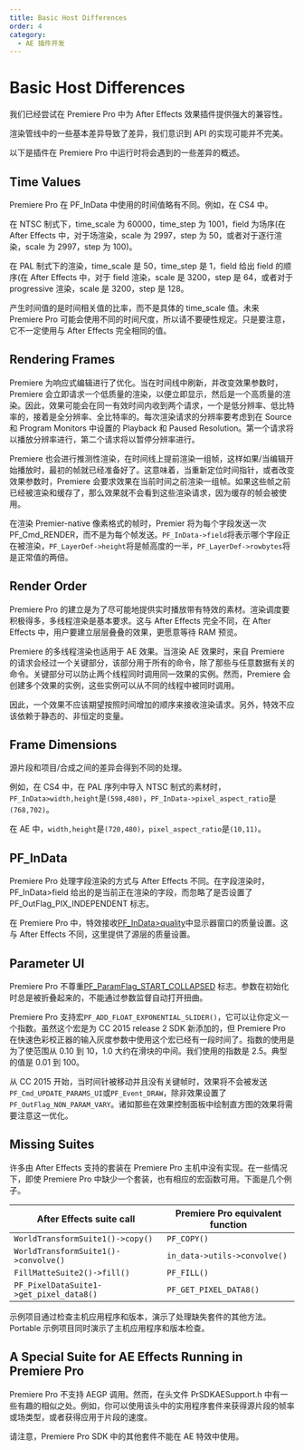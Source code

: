 ```yaml
---
title: Basic Host Differences
order: 4
category:
  - AE 插件开发
---
```


# Basic Host Differences

我们已经尝试在 Premiere Pro 中为 After Effects 效果插件提供强大的兼容性。

渲染管线中的一些基本差异导致了差异，我们意识到 API 的实现可能并不完美。

以下是插件在 Premiere Pro 中运行时将会遇到的一些差异的概述。

## Time Values

Premiere Pro 在 PF_InData 中使用的时间值略有不同。例如，在 CS4 中。

在 NTSC 制式下，time_scale 为 60000，time_step 为 1001，field 为场序(在 After Effects 中，对于场渲染，scale 为 2997，step 为 50，或者对于逐行渲染，scale 为 2997，step 为 100)。

在 PAL 制式下的渲染，time_scale 是 50，time_step 是 1，field 给出 field 的顺序(在 After Effects 中，对于 field 渲染，scale 是 3200，step 是 64，或者对于 progressive 渲染，scale 是 3200，step 是 128。

产生时间值的是时间相关值的比率，而不是具体的 time_scale 值。未来 Premiere Pro 可能会使用不同的时间尺度，所以请不要硬性规定。只是要注意，它不一定使用与 After Effects 完全相同的值。

## Rendering Frames

Premiere 为响应式编辑进行了优化。当在时间线中刷新，并改变效果参数时，Premiere 会立即请求一个低质量的渲染，以便立即显示，然后是一个高质量的渲染。因此，效果可能会在同一有效时间内收到两个请求，一个是低分辨率、低比特率的，接着是全分辨率、全比特率的。每次渲染请求的分辨率要考虑到在 Source 和 Program Monitors 中设置的 Playback 和 Paused Resolution。第一个请求将以播放分辨率进行，第二个请求将以暂停分辨率进行。

Premiere 也会进行推测性渲染，在时间线上提前渲染一组帧，这样如果/当编辑开始播放时，最初的帧就已经准备好了。这意味着，当重新定位时间指针，或者改变效果参数时，Premiere 会要求效果在当前时间之前渲染一组帧。如果这些帧之前已经被渲染和缓存了，那么效果就不会看到这些渲染请求，因为缓存的帧会被使用。

在渲染 Premier-native 像素格式的帧时，Premier 将为每个字段发送一次 PF_Cmd_RENDER，而不是为每个帧发送。`PF_InData->field`将表示哪个字段正在被渲染，`PF_LayerDef->height`将是帧高度的一半，`PF_LayerDef->rowbytes`将是正常值的两倍。

## Render Order

Premiere Pro 的建立是为了尽可能地提供实时播放带有特效的素材。渲染调度要积极得多，多线程渲染是基本要求。这与 After Effects 完全不同，在 After Effects 中，用户要建立层层叠叠的效果，更愿意等待 RAM 预览。

Premiere 的多线程渲染也适用于 AE 效果。当渲染 AE 效果时，来自 Premiere 的请求会经过一个关键部分，该部分用于所有的命令，除了那些与任意数据有关的命令。关键部分可以防止两个线程同时调用同一效果的实例。然而，Premiere 会创建多个效果的实例，这些实例可以从不同的线程中被同时调用。

因此，一个效果不应该期望按照时间增加的顺序来接收渲染请求。另外，特效不应该依赖于静态的、非恒定的变量。

## Frame Dimensions

源片段和项目/合成之间的差异会得到不同的处理。

例如，在 CS4 中，在 PAL 序列中导入 NTSC 制式的素材时，`PF_InData>width,height`是`(598,480)`，`PF_InData->pixel_aspect_ratio`是`(768,702)`。

在 AE 中，`width,height`是`(720,480)`，`pixel_aspect_ratio`是`(10,11)`。

## PF_InData

Premiere Pro 处理字段渲染的方式与 After Effects 不同。在字段渲染时，PF_InData>field 给出的是当前正在渲染的字段，而忽略了是否设置了 PF_OutFlag_PIX_INDEPENDENT 标志。

在 Premiere Pro 中，特效接收[PF_InData&gt;quality](.../effect-basics/PF_InData.html)中显示器窗口的质量设置。这与 After Effects 不同，这里提供了源层的质量设置。

## Parameter UI

Premiere Pro 不尊重[PF_ParamFlag_START_COLLAPSED](.../effect-basics/PF_ParamDef.html) 标志。参数在初始化时总是被折叠起来的，不能通过参数监督自动打开扭曲。

Premiere Pro 支持宏`PF_ADD_FLOAT_EXPONENTIAL_SLIDER()`，它可以让你定义一个指数。虽然这个宏是为 CC 2015 release 2 SDK 新添加的，但 Premiere Pro 在快速色彩校正器的输入灰度参数中使用这个宏已经有一段时间了。指数的使用是为了使范围从 0.10 到 10，1.0 大约在滑块的中间。我们使用的指数是 2.5。典型的值是 0.01 到 100。

从 CC 2015 开始，当时间针被移动并且没有关键帧时，效果将不会被发送`PF_Cmd_UPDATE_PARAMS_UI`或`PF_Event_DRAW`，除非效果设置了`PF_OutFlag_NON_PARAM_VARY`。诸如那些在效果控制面板中绘制直方图的效果将需要注意这一优化。

## Missing Suites

许多由 After Effects 支持的套装在 Premiere Pro 主机中没有实现。在一些情况下，即使 Premiere Pro 中缺少一个套装，也有相应的宏函数可用。下面是几个例子。

| **After Effects suite call**            | **Premiere Pro equivalent function** |
| --------------------------------------- | ------------------------------------ |
| `WorldTransformSuite1()->copy()`        | `PF_COPY()`                          |
| `WorldTransformSuite1()->convolve()`    | `in_data->utils->convolve()`         |
| `FillMatteSuite2()->fill()`             | `PF_FILL()`                          |
| `PF_PixelDataSuite1->get_pixel_data8()` | `PF_GET_PIXEL_DATA8()`               |

示例项目通过检查主机应用程序和版本，演示了处理缺失套件的其他方法。Portable 示例项目同时演示了主机应用程序和版本检查。

## A Special Suite for AE Effects Running in Premiere Pro

Premiere Pro 不支持 AEGP 调用。然而，在头文件 PrSDKAESupport.h 中有一些有趣的相似之处。例如，你可以使用该头中的实用程序套件来获得源片段的帧率或场类型，或者获得应用于片段的速度。

请注意，Premiere Pro SDK 中的其他套件不能在 AE 特效中使用。
